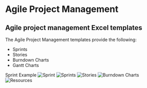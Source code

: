 # Agile Project Management
## Agile project management Excel templates
The Agile Project Management templates provide the following:

* Sprints
* Stories
* Burndown Charts
* Gantt Charts

Sprint Example
![Sprint](https://github.com/RodneyFaris/AgileProjectManagement/docs/sprint.png)
![Sprints](https://github.com/RodneyFaris/AgileProjectManagement/docs/Sprints.png)
![Stories](https://github.com/RodneyFaris/AgileProjectManagement/docs/stories.png)
![Burndown Charts](https://github.com/RodneyFaris/AgileProjectManagement/docs/burndownchart.png)
![Resources](https://github.com/RodneyFaris/AgileProjectManagement/docs/resources.png)
